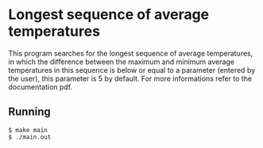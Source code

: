 

# Longest sequence of average temperatures

This program searches for the longest sequence of average temperatures, in which the difference between the maximum and 
minimum average temperatures in this sequence is below or equal to a parameter (entered by the user), this parameter is 5 by 
default. For more informations refer to the documentation pdf.

## Running



    $ make main
    $ ./main.out
 
